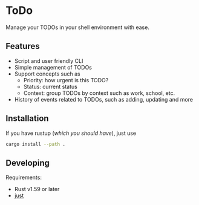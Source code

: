 # ToDo

Manage your TODOs in your shell environment with ease.

## Features

- Script and user friendly CLI
- Simple management of TODOs
- Support concepts such as
  - Priority: how urgent is this TODO?
  - Status: current status
  - Context: group TODOs by context such as work, school, etc.
- History of events related to TODOs, such as adding, updating and more

## Installation

If you have rustup (_which you should have_), just use

```sh
cargo install --path .
```

## Developing

Requirements:
- Rust v1.59 or later
- [just](https://github.com/casey/just)
